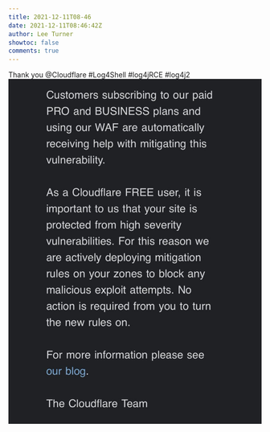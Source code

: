 ```yaml
---
title: 2021-12-11T08-46
date: 2021-12-11T08:46:42Z
author: Lee Turner
showtoc: false
comments: true
---
```


Thank you @Cloudflare #Log4Shell #log4jRCE #log4j2 ![](/img/x//1469589447998066690-FGUH0B8XEAg8sC8.jpg)

